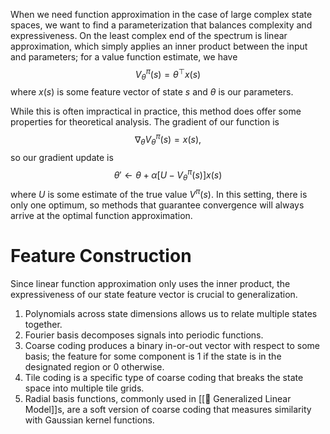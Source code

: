 When we need function approximation in the case of large complex state spaces, we want to find a parameterization that balances complexity and expressiveness. On the least complex end of the spectrum is linear approximation, which simply applies an inner product between the input and parameters; for a value function estimate, we have $$V^\pi_\theta (s) = \theta^\top x(s)$$ where $x(s)$ is some feature vector of state $s$ and $\theta$ is our parameters.

While this is often impractical in practice, this method does offer some properties for theoretical analysis. The gradient of our function is $$\nabla_\theta V^\pi_\theta(s) = x(s),$$ so our gradient update is $$\theta' \leftarrow \theta + \alpha[U - V_\theta^\pi(s)]x(s)$$ where $U$ is some estimate of the true value $V^\pi(s)$. In this setting, there is only one optimum, so methods that guarantee convergence will always arrive at the optimal function approximation.

# Feature Construction
Since linear function approximation only uses the inner product, the expressiveness of our state feature vector is crucial to generalization.
1. Polynomials across state dimensions allows us to relate multiple states together.
2. Fourier basis decomposes signals into periodic functions.
3. Coarse coding produces a binary in-or-out vector with respect to some basis; the feature for some component is $1$ if the state is in the designated region or $0$ otherwise.
4. Tile coding is a specific type of coarse coding that breaks the state space into multiple tile grids.
5. Radial basis functions, commonly used in [[🥢 Generalized Linear Model]]s, are a soft version of coarse coding that measures similarity with Gaussian kernel functions.